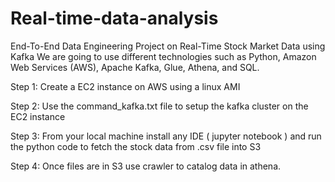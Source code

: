 # Real-time-data-analysis
End-To-End Data Engineering Project on Real-Time Stock Market Data using Kafka
We are going to use different technologies such as Python, Amazon Web Services (AWS), Apache Kafka, Glue, Athena, and SQL.

Step 1:
Create a EC2 instance on AWS using a linux AMI

Step 2:
Use the command_kafka.txt file to setup the kafka cluster on the EC2 instance

Step 3:
From your local machine install any IDE ( jupyter notebook ) and run the python code to fetch the stock data from .csv file into S3

Step 4:
Once files are in S3  use crawler to catalog data in athena.
